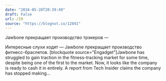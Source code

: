 ```yaml
---
date: "2016-05-28T20:39:49"
draft: False
url: /19
source: "https://blognot.co/12841"
---
```


Jawbone прекращает производство трэкеров — 

Интересные слухи ходят — Jawbone прекращает производство фитнесс-браслетов. [blockquote source="Engadget"]Jawbone has struggled to gain traction in the fitness-tracking market for some time, despite being one of the first to the market. Now, it looks like the company is ready to cash it in entirely. A report from Tech Insider claims the company has stopped making...
